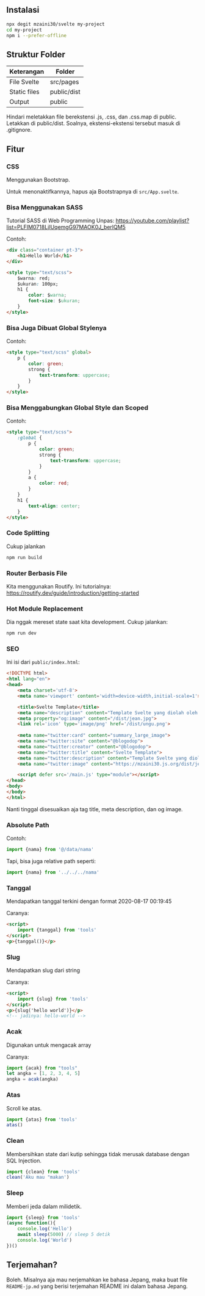 ## Instalasi

```bash
npx degit mzaini30/svelte my-project
cd my-project
npm i --prefer-offline
```

## Struktur Folder

| Keterangan | Folder |
|---|---|
| File Svelte | src/pages |
| Static files | public/dist |
| Output | public |

Hindari meletakkan file berekstensi .js, .css, dan .css.map di public. Letakkan di public/dist. Soalnya, ekstensi-ekstensi tersebut masuk di .gitignore.

## Fitur

### CSS

Menggunakan Bootstrap.

Untuk menonaktifkannya, hapus aja Bootstrapnya di `src/App.svelte`.

### Bisa Menggunakan SASS

Tutorial SASS di Web Programming Unpas: https://youtube.com/playlist?list=PLFIM0718LjIUqemgG97MAOK0J_berlQM5

Contoh:

```html
<div class="container pt-3">
	<h1>Hello World</h1>
</div>

<style type="text/scss">
	$warna: red;
	$ukuran: 100px;
	h1 {
		color: $warna;
		font-size: $ukuran;
	}
</style>
```

### Bisa Juga Dibuat Global Stylenya

Contoh:

```html
<style type="text/scss" global>
	p {
		color: green;
		strong {
			text-transform: uppercase;
		}
	}
</style>
```

### Bisa Menggabungkan Global Style dan Scoped

Contoh: 

```html
<style type="text/scss">
	:global {
		p {
			color: green;
			strong {
				text-transform: uppercase;
			}
		}
		a {
			color: red;
		}
	}
	h1 {
		text-align: center;
	}
</style>
```

### Code Splitting

Cukup jalankan 

```bash
npm run build
```

### Router Berbasis File

Kita menggunakan Routify. Ini tutorialnya: https://routify.dev/guide/introduction/getting-started

### Hot Module Replacement

Dia nggak mereset state saat kita development. Cukup jalankan:

```bash
npm run dev
```

### SEO

Ini isi dari `public/index.html`:

```html
<!DOCTYPE html>
<html lang="en">
<head>
	<meta charset='utf-8'>
	<meta name='viewport' content='width=device-width,initial-scale=1'>

	<title>Svelte Template</title>
	<meta name="description" content="Template Svelte yang diolah oleh Zen">
	<meta property="og:image" content="/dist/jean.jpg">
	<link rel='icon' type='image/png' href='/dist/ungu.png'>
	
	<meta name="twitter:card" content="summary_large_image">
	<meta name="twitter:site" content="@blogodop">
	<meta name="twitter:creator" content="@blogodop">
	<meta name="twitter:title" content="Svelte Template">
	<meta name="twitter:description" content="Template Svelte yang diolah oleh Zen">
	<meta name="twitter:image" content="https://mzaini30.js.org/dist/jean.jpg">

	<script defer src='/main.js' type="module"></script>
</head>
<body>
</body>
</html>


```

Nanti tinggal disesuaikan aja tag title, meta description, dan og image.

### Absolute Path

Contoh:

```javascript
import {nama} from '@/data/nama'
```

Tapi, bisa juga relative path seperti:

```javascript
import {nama} from '../../../nama'
```

### Tanggal

Mendapatkan tanggal terkini dengan format 2020-08-17 00:19:45

Caranya:

```html
<script>
	import {tanggal} from 'tools'
</script>
<p>{tanggal()}</p>
```

### Slug

Mendapatkan slug dari string

Caranya:

```html
<script>
	import {slug} from 'tools'
</script>
<p>{slug('hello world')}</p>
<!-- jadinya: hello-world -->
```

### Acak

Digunakan untuk mengacak array

Caranya:

```javascript
import {acak} from "tools"
let angka = [1, 2, 3, 4, 5]
angka = acak(angka)
```

### Atas

Scroll ke atas.

```javascript
import {atas} from 'tools'
atas()
```

### Clean

Membersihkan state dari kutip sehingga tidak merusak database dengan SQL Injection.

```javascript
import {clean} from 'tools'
clean('Aku mau "makan')
```

### Sleep

Memberi jeda dalam milidetik.

```javascript
import {sleep} from 'tools'
(async function(){
	console.log('Hello')
	await sleep(5000) // sleep 5 detik
	console.log('World')
})()
```

## Terjemahan?

Boleh. Misalnya aja mau nerjemahkan ke bahasa Jepang, maka buat file `README-jp.md` yang berisi terjemahan README ini dalam bahasa Jepang.

